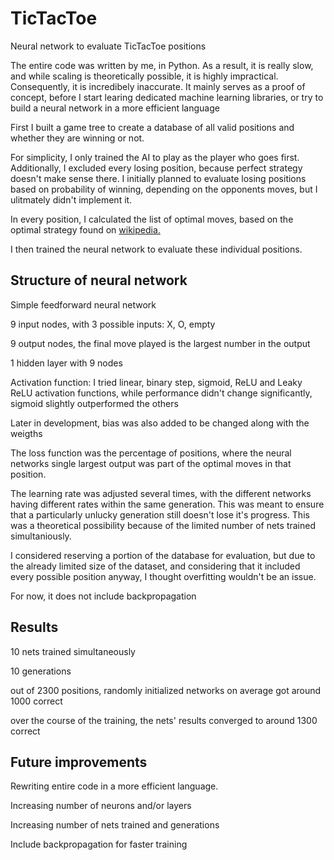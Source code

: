# TicTacToe
Neural network to evaluate TicTacToe positions

The entire code was written by me, in Python. As a result, it is really slow, and while scaling is theoretically possible, it is highly impractical. Consequently, it is incredibely inaccurate. It mainly serves as a proof of concept, before I start learing dedicated machine learning libraries, or try to build a neural network in a more efficient language

First I built a game tree to create a database of all valid positions and whether they are winning or not.

For simplicity, I only trained the AI to play as the player who goes first. Additionally, I excluded every losing position, because perfect strategy doesn't make sense there. I initially planned to evaluate losing positions based on probability of winning, depending on the opponents moves, but I ulitmately didn't implement it.

In every position, I calculated the list of optimal moves, based on the optimal strategy found on [wikipedia.](https://en.wikipedia.org/wiki/Tic-tac-toe#Strategy)

I then trained the neural network to evaluate these individual positions.

## Structure of neural network
Simple feedforward neural network

9 input nodes, with 3 possible inputs: X, O, empty

9 output nodes, the final move played is the largest number in the output

1 hidden layer with 9 nodes

Activation function: I tried linear, binary step, sigmoid, ReLU and Leaky ReLU activation functions, while performance didn't change significantly, sigmoid slightly outperformed the others

Later in development, bias was also added to be changed along with the weigths

The loss function was the percentage of positions, where the neural networks single largest output was part of the optimal moves in that position.

The learning rate was adjusted several times, with the different networks having different rates within the same generation. This was meant to ensure that a particularly unlucky generation still doesn't lose it's progress. This was a theoretical possibility because of the limited number of nets trained simultaniously.

I considered reserving a portion of the database for evaluation, but due to the already limited size of the dataset, and considering that it included every possible position anyway, I thought overfitting wouldn't be an issue.

For now, it does not include backpropagation

## Results
10 nets trained simultaneously

10 generations

out of 2300 positions, randomly initialized networks on average got around 1000 correct

over the course of the training, the nets' results converged to around 1300 correct

## Future improvements
Rewriting entire code in a more efficient language.

Increasing number of neurons and/or layers

Increasing number of nets trained and generations

Include backpropagation for faster training

